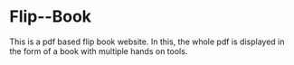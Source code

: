# Flip--Book
This is a pdf based flip book website. In this, the whole pdf is displayed in the form of a book with multiple hands on tools.
